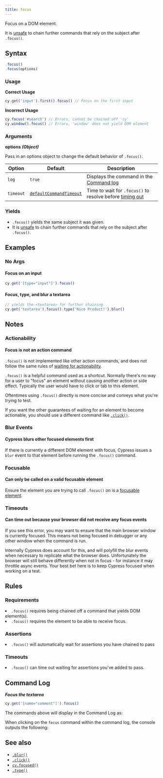 ```yaml
---
title: focus
---
```


Focus on a DOM element.

It is [unsafe](/guides/core-concepts/retry-ability#Only-queries-are-retried) to
chain further commands that rely on the subject after `.focus()`.

## Syntax

```javascript
.focus()
.focus(options)
```

### Usage

**<Icon name="check-circle" color="green"></Icon> Correct Usage**

```javascript
cy.get('input').first().focus() // Focus on the first input
```

**<Icon name="exclamation-triangle" color="red"></Icon> Incorrect Usage**

```javascript
cy.focus('#search') // Errors, cannot be chained off 'cy'
cy.window().focus() // Errors, 'window' does not yield DOM element
```

### Arguments

**<Icon name="angle-right"></Icon> options** **_(Object)_**

Pass in an options object to change the default behavior of `.focus()`.

| Option    | Default                                                              | Description                                                                              |
| --------- | -------------------------------------------------------------------- | ---------------------------------------------------------------------------------------- |
| `log`     | `true`                                                               | Displays the command in the [Command log](/guides/core-concepts/cypress-app#Command-Log) |
| `timeout` | [`defaultCommandTimeout`](/guides/references/configuration#Timeouts) | Time to wait for `.focus()` to resolve before [timing out](#Timeouts)                    |

### Yields [<Icon name="question-circle"/>](/guides/core-concepts/introduction-to-cypress#Subject-Management)

- `.focus()` yields the same subject it was given.
- It is [unsafe](/guides/core-concepts/retry-ability#Only-queries-are-retried)
  to chain further commands that rely on the subject after `.focus()`.

## Examples

### No Args

#### Focus on an input

```javascript
cy.get('[type="input"]').focus()
```

#### Focus, type, and blur a textarea

```javascript
// yields the <textarea> for further chaining
cy.get('textarea').focus().type('Nice Product!').blur()
```

## Notes

### Actionability

#### Focus is not an action command

`.focus()` is not implemented like other action commands, and does not follow
the same rules of
[waiting for actionability](/guides/core-concepts/interacting-with-elements).

`.focus()` is a helpful command used as a shortcut. Normally there's no way for
a user to "focus" an element without causing another action or side effect.
Typically the user would have to click or tab to this element.

Oftentimes using `.focus()` directly is more concise and conveys what you're
trying to test.

If you want the other guarantees of waiting for an element to become actionable,
you should use a different command like [`.click()`](/api/commands/click).

### Blur Events

#### Cypress blurs other focused elements first

If there is currently a different DOM element with focus, Cypress issues a
`blur` event to that element before running the `.focus()` command.

### Focusable

#### Can only be called on a valid focusable element

Ensure the element you are trying to call `.focus()` on is a
[focusable element](https://www.w3.org/TR/html5/editing.html#focusable).

### Timeouts

#### Can time out because your browser did not receive any focus events

If you see this error, you may want to ensure that the main browser window is
currently focused. This means not being focused in debugger or any other window
when the command is run.

Internally Cypress does account for this, and will polyfill the blur events when
necessary to replicate what the browser does. Unfortunately the browser will
still behave differently when not in focus - for instance it may throttle async
events. Your best bet here is to keep Cypress focused when working on a test.

## Rules

### Requirements [<Icon name="question-circle"/>](/guides/core-concepts/introduction-to-cypress#Chains-of-Commands)

<List><li>`.focus()` requires being chained off a command that yields DOM
element(s).</li><li>`.focus()` requires the element to be able to receive
focus.</li></List>

### Assertions [<Icon name="question-circle"/>](/guides/core-concepts/introduction-to-cypress#Assertions)

<List><li>`.focus()` will automatically wait for assertions you have chained to
pass</li></List>

### Timeouts [<Icon name="question-circle"/>](/guides/core-concepts/introduction-to-cypress#Timeouts)

<List><li>`.focus()` can time out waiting for assertions you've added to
pass.</li></List>

## Command Log

**_Focus the textarea_**

```javascript
cy.get('[name="comment"]').focus()
```

The commands above will display in the Command Log as:

<DocsImage src="/img/api/focus/get-input-then-focus.png" alt="Command Log focus" ></DocsImage>

When clicking on the `focus` command within the command log, the console outputs
the following:

<DocsImage src="/img/api/focus/console-log-textarea-that-was-focused-on.png" alt="console.log focus" ></DocsImage>

## See also

- [`.blur()`](/api/commands/blur)
- [`.click()`](/api/commands/click)
- [`cy.focused()`](/api/commands/focused)
- [`.type()`](/api/commands/type)
